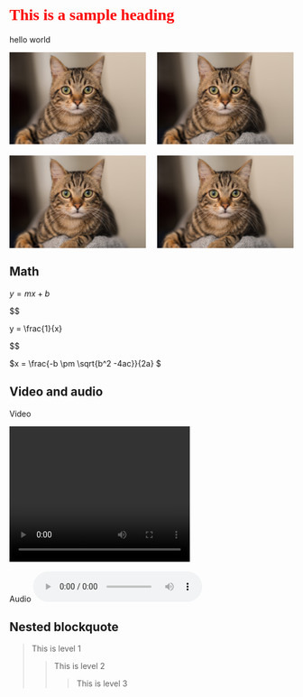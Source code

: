 <style>
h1 {
    color: red;
    font-family: Tahoma
}

 

.image-grid {
    display: grid;
    grid-template-columns: repeat(2, 1fr);
    grid-gap: 20px;
}

.language-python{
    background-color:blue
}
</style>



# This is a sample heading

hello world

<div class="image-grid"> 
<img src="cat.jpeg">
<img src="cat.jpeg">
<img src="cat.jpeg">
<img src="cat.jpeg">

</div>



## Math

$y= mx+b$


$$

y = \frac{1}{x}

$$

$x = \frac{-b \pm \sqrt{b^2 -4ac}}{2a}
$


## Video and audio

Video

<video width="320" height="240" controls>
<source src="">
</video>

Audio
<audio controls>

<source src="" type="audio/mp3">

</audio>

## Nested blockquote

> This is level 1
> > This is level 2
> > > This is level 3